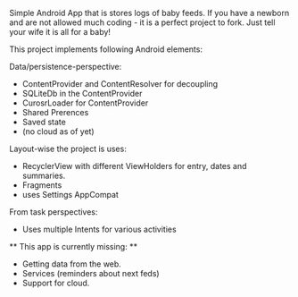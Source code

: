 Simple Android App that is stores logs of baby feeds.
If you have a newborn and are not allowed much coding - it is a perfect project to fork.
Just tell your wife it is all for a baby!

This project implements following Android elements:

Data/persistence-perspective:
 - ContentProvider and ContentResolver for decoupling
 - SQLiteDb in the ContentProvider
 - CurosrLoader for ContentProvider
 - Shared Prerences
 - Saved state
 - (no cloud as of yet)

Layout-wise the project is uses:
 - RecyclerView with different ViewHolders for entry, dates and summaries.
 - Fragments
 - uses Settings AppCompat

From task perspectives:
 - Uses multiple Intents for various activities

** This app is currently missing: **
 - Getting data from the web.
 - Services (reminders about next feds)
 - Support for cloud.



